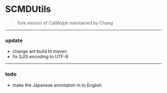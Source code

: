 # SCMDUtils

> fork version of CalMolph maintained by Chang

---

### update

- change ant build to maven
- fix SJIS encoding to UTF-8

---

### todo

- make the Japanese annotation in to English


